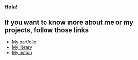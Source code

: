 ### Hola!

## If you want to know more about me or my projects, follow those links

* [My portfolio](https://joseluistello.github.io)
* [My library](https://joseluistello.github.io)
* [My notion](https://www.notion.so/joseluistello/Jos-Luis-Tello-bc298c3dabde43d5ae45e640ea5c12f8)

